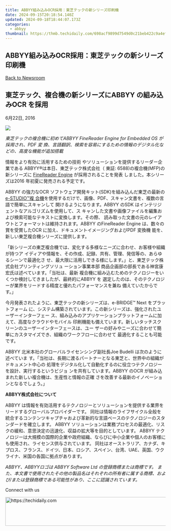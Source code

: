 ```yaml
---
title: ABBYY組み込みOCR採用：東芝テックの新シリーズ印刷機
date: 2024-09-15T20:18:54.140Z
updated: 2024-09-18T18:44:07.173Z
categories:
  - abbyy
thumbnail: https://thmb.techidaily.com/698acf9899d7549d0c21beb422c9a4efb393d0c106634028a5e9ccbf41fc2d01.jpg
---
```


## ABBYY組み込みOCR採用：東芝テックの新シリーズ印刷機

[Back to Newsroom](https://tools.techidaily.com/abbyy/products/)

## 東芝テック、複合機の新シリーズにABBYY の組み込みOCR を採用

6月22日, 2016

![](https://content.abbyy.com/-/media/project/abbyy/abbyy/branchtemplates/shutterstock_1272462163_1296-x-729.jpg?h=729&iar=0&w=1296)

_東芝テックの複合機に初めてABBYY FineReader Engine for Embedded OS が採用され、PDF 変 換、言語翻訳、検索を容易にするための情報のデジタル化などの、高度な機能が追加搭載_

情報をより有効に活用するための技術 やソリューションを提供するリーダー企業である ABBYY®は本日、東芝テック株式会社（ 東証: 6588)の複合機(MFP)の新シリーズに [FineReader Engine](https://tools.techidaily.com/abbyy/products/) が採用されることを発表 しました。本シリーズは2016 年初夏に発売される予定です。

ABBYY の強力なOCR ソフトウェア開発キット(SDK)を組み込んだ東芝の最新の[e-STUDIO™複 合機](http://www.toshibatec.com/information/20160517%5F01.html)を使用するだけで、画像、PDF、スキャン文書を、複数の言語で簡単にスキャンして 開けるようになります。ABBYY のSDK はインテリジェントなアルゴリズムを使用して、ス キャンした文書や画像ファイルを編集および検索可能なテキストに変換します。その際、 読み取った文書の元のレイアウトとフォーマットは維持されます。ABBYY のFineReader Engine は、数々の賞を受賞したOCR に加え、ドキュメントイメージングおよびPDF 変換機 能を、新しい東芝複合機シリーズに提供します。

「新シリーズの東芝複合機では、変化する多様なニーズに合わせ、お客様や組織が持つア イディアや情報を、その作成、記録、共有、管理、発信等の、あらゆるシーンで最適化さ せ、最大限に活用しできる様にします。」と、東芝テック株式会社プリンティングソリュ ーション事業本部 商品企画部の部長である神宮康宏氏は述べています。「当社は、最新 複合機に組み込むためのテクノロジーをいくつか検討してきましたが、最終的にABBYY を 選定したのは、そのテクノロジーが業界をリードする精度と優れたパフォーマンスを兼ね 備えていたからです。」

今月発表されたように、東芝テックの新シリーズは、e-BRIDGE™ Next をプラットフォーム に、システム構築されています。この新シリーズは、強化されたユーザーインターフェー ス、組み込みのアプリケーションプラットフォームに加えて、高度なクラウドやモバイル 印刷機能も備えています。新しいタッチスクリーンのユーザーインターフェースは、ユー ザーの好みやニーズに合わせて簡単にカスタマイズでき、組織のワークフローに合わせて 最適化することも可能です。

ABBYY 北米本社のグローバルライセンシング副社長Joe Budelli は次のように述べていま す。「当社は、長期に渡るパートナーとなる東芝と、世界中の組織がドキュメント中心の 処理をデジタル化して自動化するのに役立つテクノロジーを設計、実行するというビジョ ンを共有しています。ABBYY のOCR が組み込まれた新しい複合機は、生産性と情報の正確 さを改善する最新のイノベーションとなるでしょう。」

**ABBYY株式会社について** 

ABBYY は情報を有効活用するテクノロジーとソリューションを提供する業界をリードするグローバルプロバイダーです。 同社は情報のライフサイクル全般を統合するコンテンツキャプチャおよび革新的な言語ベースのテクノロジーのスタンダードを確立します。 ABBYY ソリューションは業務プロセスの最適化、リスクの緩和、意思決定の迅速化、収益の拡大等を目的としています。 ABBYY テクノロジーは大規模の国際的企業や政府組織、ならびに中小企業や個人のお客様にも使用され、ライセンス供与されています。 同社はオーストラリア、カナダ、キプロス、フランス、ドイツ、日本、ロシア、スペイン、台湾、UAE、英国、ウクライナ、米国の各国に拠点があります。

_ABBYY、ABBYYロゴは ABBYY Software Ltd の登録商標または商標です。 また、本文書で使用されたその他の製品名はそれぞれの所有者に属する商標、および/または登録商標である可能性があり、ここに認識されています。_

Connect with us

<ins class="adsbygoogle"
     style="display:block"
     data-ad-format="autorelaxed"
     data-ad-client="ca-pub-7571918770474297"
     data-ad-slot="1223367746"></ins>

<ins class="adsbygoogle"
     style="display:block"
     data-ad-client="ca-pub-7571918770474297"
     data-ad-slot="8358498916"
     data-ad-format="auto"
     data-full-width-responsive="true"></ins>



<!-- affiliate ads begin -->
<a href="https://appsumo.8odi.net/c/5597632/2130871/7443" target="_top" id="2130871">
  <img src="//a.impactradius-go.com/display-ad/7443-2130871" border="0" alt="https://techidaily.com" width="728" height="90"/>
</a>
<img height="0" width="0" src="https://appsumo.8odi.net/i/5597632/2130871/7443" style="position:absolute;visibility:hidden;" border="0" />
<!-- affiliate ads end -->

